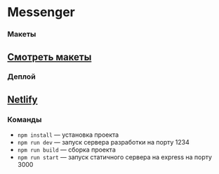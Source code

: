 # Messenger
### Макеты
[Смотреть макеты](https://www.figma.com/file/24EUnEHGEDNLdOcxg7ULwV/Chat?type=design&node-id=1-2&t=7wWpCV4czdytZJlu-0)
---
### Деплой 
[Netlify]()
---
### Команды 
- `npm install` — установка проекта
- `npm run dev` — запуск сервера разработки на порту 1234
- `npm run build` — сборка проекта
- `npm run start` — запуск статичного cервера на express на порту 3000
